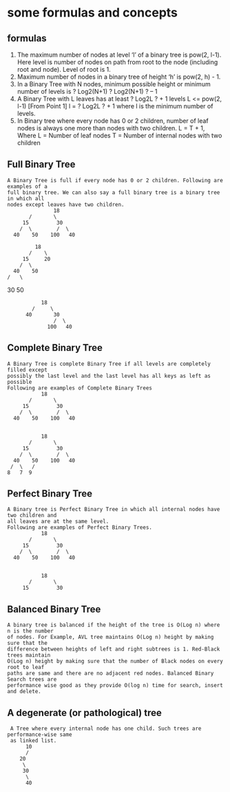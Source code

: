 # some formulas and concepts
## formulas
1) The maximum number of nodes at level ‘l’ of a binary tree is pow(2, l-1).
    Here level is number of nodes on path from root to the node (including root and node). Level of root is 1.
2) Maximum number of nodes in a binary tree of height ‘h’ is pow(2, h) - 1.
3) In a Binary Tree with N nodes, minimum possible height or minimum number of levels is  ? Log2(N+1) ? Log2(N+1) ? – 1
4) A Binary Tree with L leaves has at least   ? Log2L ? + 1   levels
    L   <=  pow(2, l-1)  [From Point 1]
    l =   ? Log2L ? + 1
    where l is the minimum number of levels.
5) In Binary tree where every node has 0 or 2 children, number of leaf nodes is always one more than nodes with two children.
    L = T + 1, Where L = Number of leaf nodes
    T = Number of internal nodes with two children

## Full Binary Tree
    A Binary Tree is full if every node has 0 or 2 children. Following are examples of a
    full binary tree. We can also say a full binary tree is a binary tree in which all
    nodes except leaves have two children.
                   18
           /       \
         15         30
        /  \        /  \
      40    50    100   40

             18
           /    \
         15     20
        /  \
      40    50
    /   \
   30   50

               18
            /     \
          40       30
                   /  \
                 100   40

## Complete Binary Tree
    A Binary Tree is complete Binary Tree if all levels are completely filled except
    possibly the last level and the last level has all keys as left as possible
    Following are examples of Complete Binary Trees
               18
           /       \
         15         30
        /  \        /  \
      40    50    100   40


               18
           /       \
         15         30
        /  \        /  \
      40    50    100   40
     /  \   /
    8   7  9

## Perfect Binary Tree
    A Binary tree is Perfect Binary Tree in which all internal nodes have two children and
    all leaves are at the same level.
    Following are examples of Perfect Binary Trees.
               18
           /       \
         15         30
        /  \        /  \
      40    50    100   40


               18
           /       \
         15         30

## Balanced Binary Tree
    A binary tree is balanced if the height of the tree is O(Log n) where n is the number
    of nodes. For Example, AVL tree maintains O(Log n) height by making sure that the
    difference between heights of left and right subtrees is 1. Red-Black trees maintain
    O(Log n) height by making sure that the number of Black nodes on every root to leaf
    paths are same and there are no adjacent red nodes. Balanced Binary Search trees are
    performance wise good as they provide O(log n) time for search, insert and delete.

## A degenerate (or pathological) tree
     A Tree where every internal node has one child. Such trees are performance-wise same
     as linked list.
          10
          /
        20
         \
         30
          \
          40
